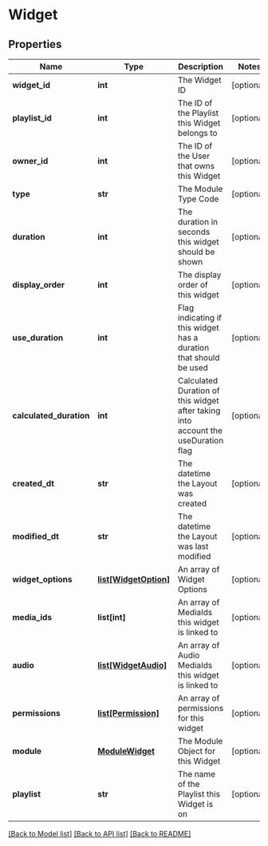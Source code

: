 # Widget

## Properties
Name | Type | Description | Notes
------------ | ------------- | ------------- | -------------
**widget_id** | **int** | The Widget ID | [optional] 
**playlist_id** | **int** | The ID of the Playlist this Widget belongs to | [optional] 
**owner_id** | **int** | The ID of the User that owns this Widget | [optional] 
**type** | **str** | The Module Type Code | [optional] 
**duration** | **int** | The duration in seconds this widget should be shown | [optional] 
**display_order** | **int** | The display order of this widget | [optional] 
**use_duration** | **int** | Flag indicating if this widget has a duration that should be used | [optional] 
**calculated_duration** | **int** | Calculated Duration of this widget after taking into account the useDuration flag | [optional] 
**created_dt** | **str** | The datetime the Layout was created | [optional] 
**modified_dt** | **str** | The datetime the Layout was last modified | [optional] 
**widget_options** | [**list[WidgetOption]**](WidgetOption.md) | An array of Widget Options | [optional] 
**media_ids** | **list[int]** | An array of MediaIds this widget is linked to | [optional] 
**audio** | [**list[WidgetAudio]**](WidgetAudio.md) | An array of Audio MediaIds this widget is linked to | [optional] 
**permissions** | [**list[Permission]**](Permission.md) | An array of permissions for this widget | [optional] 
**module** | [**ModuleWidget**](ModuleWidget.md) | The Module Object for this Widget | [optional] 
**playlist** | **str** | The name of the Playlist this Widget is on | [optional] 

[[Back to Model list]](../README.md#documentation-for-models) [[Back to API list]](../README.md#documentation-for-api-endpoints) [[Back to README]](../README.md)


